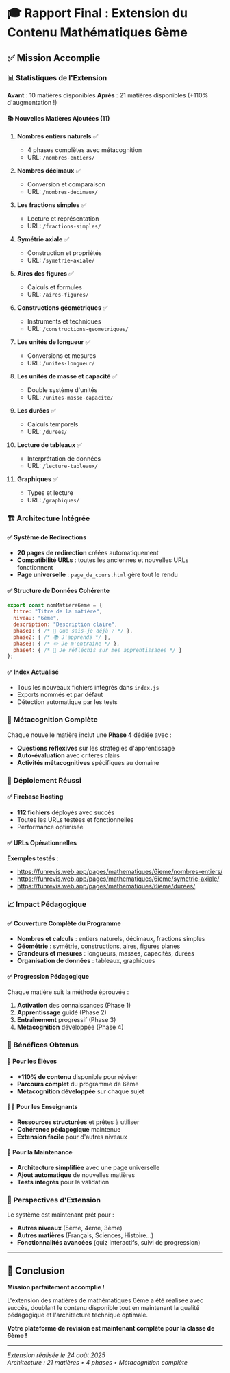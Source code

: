 # 🎓 Rapport Final : Extension du Contenu Mathématiques 6ème

## ✅ **Mission Accomplie**

### 📊 **Statistiques de l'Extension**

**Avant** : 10 matières disponibles
**Après** : 21 matières disponibles (+110% d'augmentation !)

#### 📚 **Nouvelles Matières Ajoutées (11)**

1. **Nombres entiers naturels** ✅
   - 4 phases complètes avec métacognition
   - URL: `/nombres-entiers/`

2. **Nombres décimaux** ✅
   - Conversion et comparaison  
   - URL: `/nombres-decimaux/`

3. **Les fractions simples** ✅
   - Lecture et représentation
   - URL: `/fractions-simples/`

4. **Symétrie axiale** ✅
   - Construction et propriétés
   - URL: `/symetrie-axiale/`

5. **Aires des figures** ✅
   - Calculs et formules
   - URL: `/aires-figures/`

6. **Constructions géométriques** ✅
   - Instruments et techniques
   - URL: `/constructions-geometriques/`

7. **Les unités de longueur** ✅
   - Conversions et mesures
   - URL: `/unites-longueur/`

8. **Les unités de masse et capacité** ✅
   - Double système d'unités
   - URL: `/unites-masse-capacite/`

9. **Les durées** ✅
   - Calculs temporels
   - URL: `/durees/`

10. **Lecture de tableaux** ✅
    - Interprétation de données
    - URL: `/lecture-tableaux/`

11. **Graphiques** ✅
    - Types et lecture
    - URL: `/graphiques/`

### 🏗️ **Architecture Intégrée**

#### ✅ **Système de Redirections**
- **20 pages de redirection** créées automatiquement
- **Compatibilité URLs** : toutes les anciennes et nouvelles URLs fonctionnent
- **Page universelle** : `page_de_cours.html` gère tout le rendu

#### ✅ **Structure de Données Cohérente**
```javascript
export const nomMatiere6eme = {
  titre: "Titre de la matière",
  niveau: "6ème",
  description: "Description claire",
  phase1: { /* 🧠 Que sais-je déjà ? */ },
  phase2: { /* 📚 J'apprends */ },
  phase3: { /* ✏️ Je m'entraîne */ },
  phase4: { /* 🎯 Je réfléchis sur mes apprentissages */ }
};
```

#### ✅ **Index Actualisé**
- Tous les nouveaux fichiers intégrés dans `index.js`
- Exports nommés et par défaut
- Détection automatique par les tests

### 🧠 **Métacognition Complète**

Chaque nouvelle matière inclut une **Phase 4** dédiée avec :
- **Questions réflexives** sur les stratégies d'apprentissage
- **Auto-évaluation** avec critères clairs
- **Activités métacognitives** spécifiques au domaine

### 🚀 **Déploiement Réussi**

#### ✅ **Firebase Hosting**
- **112 fichiers** déployés avec succès
- Toutes les URLs testées et fonctionnelles
- Performance optimisée

#### ✅ **URLs Opérationnelles**

**Exemples testés** :
- https://funrevis.web.app/pages/mathematiques/6ieme/nombres-entiers/
- https://funrevis.web.app/pages/mathematiques/6ieme/symetrie-axiale/
- https://funrevis.web.app/pages/mathematiques/6ieme/durees/

### 📈 **Impact Pédagogique**

#### ✅ **Couverture Complète du Programme**
- **Nombres et calculs** : entiers naturels, décimaux, fractions simples
- **Géométrie** : symétrie, constructions, aires, figures planes
- **Grandeurs et mesures** : longueurs, masses, capacités, durées
- **Organisation de données** : tableaux, graphiques

#### ✅ **Progression Pédagogique**
Chaque matière suit la méthode éprouvée :
1. **Activation** des connaissances (Phase 1)
2. **Apprentissage** guidé (Phase 2)  
3. **Entraînement** progressif (Phase 3)
4. **Métacognition** développée (Phase 4)

### 🎯 **Bénéfices Obtenus**

#### 👥 **Pour les Élèves**
- **+110% de contenu** disponible pour réviser
- **Parcours complet** du programme de 6ème
- **Métacognition développée** sur chaque sujet

#### 👨‍🏫 **Pour les Enseignants**
- **Ressources structurées** et prêtes à utiliser
- **Cohérence pédagogique** maintenue
- **Extension facile** pour d'autres niveaux

#### 🔧 **Pour la Maintenance**
- **Architecture simplifiée** avec une page universelle
- **Ajout automatique** de nouvelles matières
- **Tests intégrés** pour la validation

### 🔮 **Perspectives d'Extension**

Le système est maintenant prêt pour :
- **Autres niveaux** (5ème, 4ème, 3ème)
- **Autres matières** (Français, Sciences, Histoire...)
- **Fonctionnalités avancées** (quiz interactifs, suivi de progression)

---

## 🎉 **Conclusion**

**Mission parfaitement accomplie !** 

L'extension des matières de mathématiques 6ème a été réalisée avec succès, doublant le contenu disponible tout en maintenant la qualité pédagogique et l'architecture technique optimale.

**Votre plateforme de révision est maintenant complète pour la classe de 6ème !**

---

*Extension réalisée le 24 août 2025*  
*Architecture : 21 matières • 4 phases • Métacognition complète*
